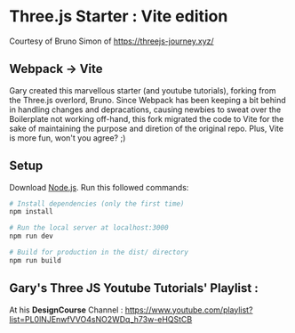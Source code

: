 # Three.js Starter : Vite edition
Courtesy of Bruno Simon of https://threejs-journey.xyz/

## Webpack -> Vite
Gary created this marvellous starter (and youtube tutorials), forking from the Three.js overlord, Bruno.
Since Webpack has been keeping a bit behind in handling changes and depracations, causing newbies to sweat over the Boilerplate not working off-hand, this fork migrated the code to Vite for the sake of maintaining the purpose and diretion of the original repo. Plus, Vite is more fun, won't you agree? ;)

## Setup
Download [Node.js](https://nodejs.org/en/download/).
Run this followed commands:

``` bash
# Install dependencies (only the first time)
npm install

# Run the local server at localhost:3000
npm run dev

# Build for production in the dist/ directory
npm run build
```

## Gary's Three JS Youtube Tutorials' Playlist :
At his **DesignCourse** Channel :
https://www.youtube.com/playlist?list=PL0lNJEnwfVVO4sNO2WDq_h73w-eHQStCB
